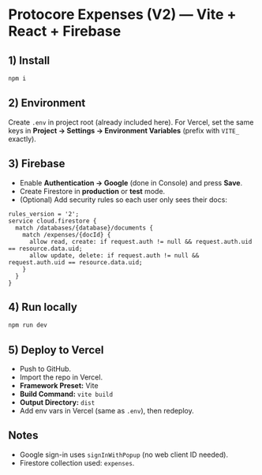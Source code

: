 # Protocore Expenses (V2) — Vite + React + Firebase

## 1) Install
```bash
npm i
```

## 2) Environment
Create `.env` in project root (already included here). For Vercel, set the same keys in **Project → Settings → Environment Variables** (prefix with `VITE_` exactly).

## 3) Firebase
- Enable **Authentication → Google** (done in Console) and press **Save**.
- Create Firestore in **production** or **test** mode.
- (Optional) Add security rules so each user only sees their docs:
```
rules_version = '2';
service cloud.firestore {
  match /databases/{database}/documents {
    match /expenses/{docId} {
      allow read, create: if request.auth != null && request.auth.uid == resource.data.uid;
      allow update, delete: if request.auth != null && request.auth.uid == resource.data.uid;
    }
  }
}
```

## 4) Run locally
```bash
npm run dev
```

## 5) Deploy to Vercel
- Push to GitHub.
- Import the repo in Vercel.
- **Framework Preset:** Vite
- **Build Command:** `vite build`
- **Output Directory:** `dist`
- Add env vars in Vercel (same as `.env`), then redeploy.

## Notes
- Google sign-in uses `signInWithPopup` (no web client ID needed).
- Firestore collection used: `expenses`.
